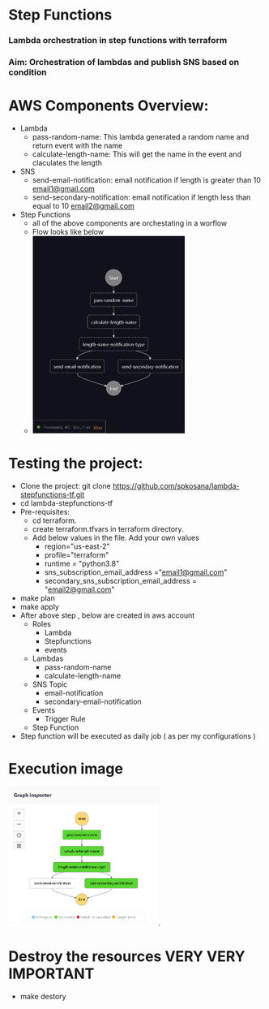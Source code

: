 # Step Functions 
### Lambda orchestration in step functions with terraform

### Aim: Orchestration of lambdas and publish SNS based on condition

# AWS Components Overview:
* Lambda
  * pass-random-name: This lambda generated a random name and return event with the name
  * calculate-length-name: This will get the name in the event and claculates the length
* SNS
  * send-email-notification: email notification if length is greater than 10 email1@gmail.com
  * send-secondary-notification: email notification if length less than equal to 10 email2@gmail.com
* Step Functions
  * all of the above components are orchestating in a worflow 
  * Flow looks like below
  * <img src="images/rendered-graph-asl.png" width="300">

# Testing the project:
* Clone the project: git clone https://github.com/spkosana/lambda-stepfunctions-tf.git
* cd lambda-stepfunctions-tf
* Pre-requisites:
  * cd terraform. 
  * create terraform.tfvars in terraform directory. 
  * Add below values in the file. Add your own values
    * region="us-east-2"
    * profile="terraform"
    * runtime = "python3.8"
    * sns_subscription_email_address ="email1@gmail.com"
    * secondary_sns_subscription_email_address = "email2@gmail.com"
* make plan
* make apply
* After above step , below are created in aws account
  * Roles
    * Lambda
    * Stepfunctions
    * events
  * Lambdas
    * pass-random-name
    * calculate-length-name
  * SNS Topic
    * email-notification
    * secondary-email-notification
  * Events
    * Trigger Rule
  * Step Function
* Step function will be executed as daily job ( as per my configurations )

# Execution image

<img src="images/lambda-sf-execution.png" width="300">

# Destroy the resources VERY VERY IMPORTANT
* make destory
